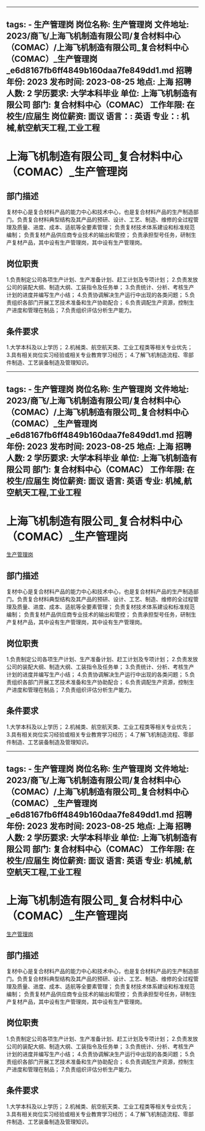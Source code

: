 
---
tags:
    - 生产管理岗
岗位名称: 生产管理岗
文件地址: 2023/商飞/上海飞机制造有限公司/复合材料中心（COMAC）/上海飞机制造有限公司_复合材料中心（COMAC）_生产管理岗_e6d8167fb6ff4849b160daa7fe849dd1.md
招聘年份: 2023
发布时间: 2023-08-25
地点: 上海
招聘人数: 2
学历要求: 大学本科毕业
单位: 上海飞机制造有限公司
部门: 复合材料中心（COMAC）
工作年限: 在校生/应届生
岗位薪资: 面议
语言：: 英语
专业：: 机械,航空航天工程,工业工程
---

# 上海飞机制造有限公司_复合材料中心（COMAC）_生产管理岗

## 部门描述

复材中心是复合材料产品的能力中心和技术中心，也是复合材料产品的生产制造部门。负责复合材料典型结构及其产品的预研、设计、工艺、制造、维修的全过程管理及质量、进度、成本、适航等全要素管理；
负责复材技术体系建设和标准规范编制；
负责复材产品供应商专业技术的输出和管控；
负责承担型号任务，研制生产复材产品，其中设有生产管理岗，其中设有生产管理岗。

## 岗位职责

1.负责制定公司各项生产计划、生产准备计划、赶工计划及专项计划；
 2.负责发放公司的装配大纲、制造大纲、工装指令及任务单；
 3.负责统计、分析、考核生产计划的进度并编写生产小结；
 4.负责协调解决生产运行中出现的各类问题；
 5.负责组织各部门开展工艺技术准备和生产协助配合；
 6.负责调配生产资源，控制生产进度和管理在制品；
 7.负责组织评估分析生产能力。

 ## 条件要求

1.大学本科及以上学历；
 2.机械类、航空航天类、工业工程类等相关专业优先；
 3.具有相关岗位实习经验或相关专业教育学习经历；
 4.了解飞机制造流程、零部件制造、工艺装备制造及管理知识。

---
tags:
    - 生产管理岗
岗位名称: 生产管理岗
文件地址: 2023/商飞/上海飞机制造有限公司/复合材料中心（COMAC）/上海飞机制造有限公司_复合材料中心（COMAC）_生产管理岗_e6d8167fb6ff4849b160daa7fe849dd1.md
招聘年份: 2023
发布时间: 2023-08-25
地点: 上海
招聘人数: 2
学历要求: 大学本科毕业
单位: 上海飞机制造有限公司
部门: 复合材料中心（COMAC）
工作年限: 在校生/应届生
岗位薪资: 面议
语言: 英语
专业: 机械,航空航天工程,工业工程
---

# 上海飞机制造有限公司_复合材料中心（COMAC）_生产管理岗

[生产管理岗](http://zhaopin.comac.cc/zp/ct/out/position/positionDetail?planid=e6d8167fb6ff4849b160daa7fe849dd1)

## 部门描述

复材中心是复合材料产品的能力中心和技术中心，也是复合材料产品的生产制造部门。负责复合材料典型结构及其产品的预研、设计、工艺、制造、维修的全过程管理及质量、进度、成本、适航等全要素管理；
负责复材技术体系建设和标准规范编制；
负责复材产品供应商专业技术的输出和管控；
负责承担型号任务，研制生产复材产品，其中设有生产管理岗，其中设有生产管理岗。

## 岗位职责

1.负责制定公司各项生产计划、生产准备计划、赶工计划及专项计划；
 2.负责发放公司的装配大纲、制造大纲、工装指令及任务单；
 3.负责统计、分析、考核生产计划的进度并编写生产小结；
 4.负责协调解决生产运行中出现的各类问题；
 5.负责组织各部门开展工艺技术准备和生产协助配合；
 6.负责调配生产资源，控制生产进度和管理在制品；
 7.负责组织评估分析生产能力。

 ## 条件要求

1.大学本科及以上学历；
 2.机械类、航空航天类、工业工程类等相关专业优先；
 3.具有相关岗位实习经验或相关专业教育学习经历；
 4.了解飞机制造流程、零部件制造、工艺装备制造及管理知识。

---
tags:
    - 生产管理岗
岗位名称: 生产管理岗
文件地址: 2023/商飞/上海飞机制造有限公司/复合材料中心（COMAC）/上海飞机制造有限公司_复合材料中心（COMAC）_生产管理岗_e6d8167fb6ff4849b160daa7fe849dd1.md
招聘年份: 2023
发布时间: 2023-08-25
地点: 上海
招聘人数: 2
学历要求: 大学本科毕业
单位: 上海飞机制造有限公司
部门: 复合材料中心（COMAC）
工作年限: 在校生/应届生
岗位薪资: 面议
语言: 英语
专业: 机械,航空航天工程,工业工程
---

# 上海飞机制造有限公司_复合材料中心（COMAC）_生产管理岗

[生产管理岗](http://zhaopin.comac.cc/zp/ct/out/position/positionDetail?planid=e6d8167fb6ff4849b160daa7fe849dd1)


## 部门描述

复材中心是复合材料产品的能力中心和技术中心，也是复合材料产品的生产制造部门。负责复合材料典型结构及其产品的预研、设计、工艺、制造、维修的全过程管理及质量、进度、成本、适航等全要素管理；
负责复材技术体系建设和标准规范编制；
负责复材产品供应商专业技术的输出和管控；
负责承担型号任务，研制生产复材产品，其中设有生产管理岗，其中设有生产管理岗。

## 岗位职责

1.负责制定公司各项生产计划、生产准备计划、赶工计划及专项计划；
 2.负责发放公司的装配大纲、制造大纲、工装指令及任务单；
 3.负责统计、分析、考核生产计划的进度并编写生产小结；
 4.负责协调解决生产运行中出现的各类问题；
 5.负责组织各部门开展工艺技术准备和生产协助配合；
 6.负责调配生产资源，控制生产进度和管理在制品；
 7.负责组织评估分析生产能力。

 ## 条件要求

1.大学本科及以上学历；
 2.机械类、航空航天类、工业工程类等相关专业优先；
 3.具有相关岗位实习经验或相关专业教育学习经历；
 4.了解飞机制造流程、零部件制造、工艺装备制造及管理知识。
